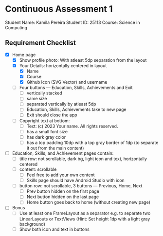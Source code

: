 # Continuous Assessment 1

Student Name: Kamila Pereira
Student ID: 25113
Course: Science in Computing

## Requirement Checklist

- [x] Home page
    - [x] Show profile photo: With atleast 5dp separation from the layout
    - [x] Your Details: horizontally centered in layout
        - [x] Name
        - [x] Course
        - [x] Github Icon (SVG Vector) and username
    - [ ] Four buttons — Education, Skills, Achievements and Exit
        - [ ] vertically stacked
        - [ ] same size
        - [ ] separated vertically by atleast 5dp
        - [ ] Education, Skills, Achievements take to new page
        - [ ] Exit should close the app
    - [ ] Copyright text at bottom:
        - [ ] Text: (c) 2023 Your name. All rights reserved.
        - [ ] has a small font size
        - [ ] has dark gray color
        - [ ] has a top padding 10dp with a top gray border of 1dp (to separate it out from the main content)
- [ ] Education, Skills, and Achievement pages contain:
    - [ ] title row: not scrollable, dark bg, light icon and text, horizontally centered
    - [ ] content: scrollable
        - [ ] Feel free to add your own content
        - [ ] Skills page should have Android Studio with icon
    - [ ] button row: not scrollable, 3 buttons — Previous, Home, Next
        - [ ] Prev button hidden on the first page
        - [ ] Next button hidden on the last page
        - [ ] Home button goes back to home (without creating new page)
- [ ] Bonus
    - [ ] Use at least one FrameLayout as a separator e.g. to separate two LinearLayouts or TextViews (Hint: Set height 1dp with a light gray background)
    - [ ] Show both icon and text in buttons